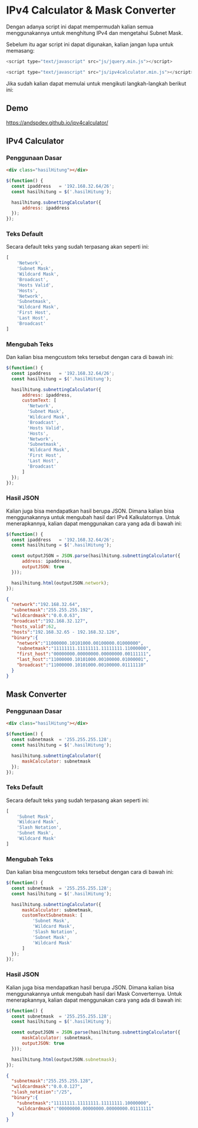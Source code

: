 # IPv4 Calculator & Mask Converter

Dengan adanya script ini dapat mempermudah kalian semua menggunakannya untuk menghitung IPv4 dan mengetahui Subnet Mask.


Sebelum itu agar script ini dapat digunakan, kalian jangan lupa untuk memasang:

```javascript
<script type="text/javascript" src="js/jquery.min.js"></script>
```
```javascript
<script type="text/javascript" src="js/ipv4calculator.min.js"></script>
```

Jika sudah kalian dapat memulai untuk mengikuti langkah-langkah berikut ini:

## Demo
https://andspdev.github.io/ipv4calculator/

## IPv4 Calculator

### Penggunaan Dasar

```html
<div class="hasilHitung"></div>
```


```javascript
$(function() {
  const ipaddress   = '192.168.32.64/26';
  const hasilhitung = $('.hasilHitung');

  hasilhitung.subnettingCalculator({
      address: ipaddress
  });
});
```

### Teks Default
Secara default teks yang sudah terpasang akan seperti ini:

```javascript
[
    'Network',
    'Subnet Mask', 
    'Wildcard Mask',
    'Broadcast',
    'Hosts Valid', 
    'Hosts',
    'Network', 
    'Subnetmask',
    'Wildcard Mask',
    'First Host', 
    'Last Host',
    'Broadcast'
]
```

### Mengubah Teks
Dan kalian bisa mengcustom teks tersebut dengan cara di bawah ini:

```javascript
$(function() {
  const ipaddress   = '192.168.32.64/26';
  const hasilhitung = $('.hasilHitung');

  hasilhitung.subnettingCalculator({
      address: ipaddress,
      customText: [
        'Network',
        'Subnet Mask', 
        'Wildcard Mask',
        'Broadcast',
        'Hosts Valid', 
        'Hosts',
        'Network', 
        'Subnetmask',
        'Wildcard Mask',
        'First Host', 
        'Last Host',
        'Broadcast'
      ]
  });
});
```

### Hasil JSON
Kalian juga bisa mendapatkan hasil berupa JSON. Dimana kalian bisa menggunakannya untuk mengubah hasil dari IPv4 Kalkulatornya.
Untuk menerapkannya, kalian dapat menggunakan cara yang ada di bawah ini:

```javascript
$(function() {
  const ipaddress   = '192.168.32.64/26';
  const hasilhitung = $('.hasilHitung');

  const outputJSON = JSON.parse(hasilhitung.subnettingCalculator({
      address: ipaddress,
      outputJSON: true
  })); 

  hasilhitung.html(outputJSON.network);
});
```

```JSON
{
  "network":"192.168.32.64",
  "subnetmask":"255.255.255.192",
  "wildcardmask":"0.0.0.63",
  "broadcast":"192.168.32.127",
  "hosts_valid":62,
  "hosts":"192.168.32.65 - 192.168.32.126",
  "binary":{
    "network":"11000000.10101000.00100000.01000000",
    "subnetmask":"11111111.11111111.11111111.11000000",
    "first_host":"00000000.00000000.00000000.00111111",
    "last_host":"11000000.10101000.00100000.01000001",
    "broadcast":"11000000.10101000.00100000.01111110"
  }
}
```


## Mask Converter

### Penggunaan Dasar

```html
<div class="hasilHitung"></div>
```


```javascript
$(function() {
  const subnetmask  = '255.255.255.128';
  const hasilhitung = $('.hasilHitung');

  hasilhitung.subnettingCalculator({
      maskCalculator: subnetmask
  });
});
```

### Teks Default
Secara default teks yang sudah terpasang akan seperti ini:

```javascript
[
    'Subnet Mask',
    'Wildcard Mask',
    'Slash Notation',
    'Subnet Mask',
    'Wildcard Mask'
]
```

### Mengubah Teks
Dan kalian bisa mengcustom teks tersebut dengan cara di bawah ini:

```javascript
$(function() {
  const subnetmask  = '255.255.255.128';
  const hasilhitung = $('.hasilHitung');

  hasilhitung.subnettingCalculator({
      maskCalculator: subnetmask,
      customTextSubnetmask: [
          'Subnet Mask',
          'Wildcard Mask',
          'Slash Notation',
          'Subnet Mask',
          'Wildcard Mask'
      ]
  });
});
```

### Hasil JSON
Kalian juga bisa mendapatkan hasil berupa JSON. Dimana kalian bisa menggunakannya untuk mengubah hasil dari Mask Converternya.
Untuk menerapkannya, kalian dapat menggunakan cara yang ada di bawah ini:

```javascript
$(function() {
  const subnetmask  = '255.255.255.128';
  const hasilhitung = $('.hasilHitung');

  const outputJSON = JSON.parse(hasilhitung.subnettingCalculator({
      maskCalculator: subnetmask,
      outputJSON: true
  })); 

  hasilhitung.html(outputJSON.subnetmask);
});
```

```JSON
{
  "subnetmask":"255.255.255.128",
  "wildcardmask":"0.0.0.127",
  "slash_notation":"/25",
  "binary":{
    "subnetmask":"11111111.11111111.11111111.10000000",
    "wildcardmask":"00000000.00000000.00000000.01111111"
  }
}
```
